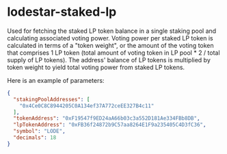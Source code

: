 # lodestar-staked-lp

Used for fetching the staked LP token balance in a single staking pool and calculating
associated voting power. Voting power per staked LP token is calculated in terms of a "token weight", or the amount of the voting token that comprises 1 LP token (total amount of voting token in LP pool * 2 / total supply of LP tokens). The address' balance of LP tokens is multiplied by token weight to yield total voting power from staked LP tokens.

Here is an example of parameters:

```json
{
  "stakingPoolAddresses": [
    "0x4Ce0C8C8944205C0A134ef37A772ceEE327B4c11"
  ],
  "tokenAddress": "0xF19547f9ED24aA66b03c3a552D181Ae334FBb8DB",
  "lpTokenAddress": "0xFB36f24872b9C57aa8264E1F9a235405C4D3fC36",
  "symbol": "LODE",
  "decimals": 18
}
```
